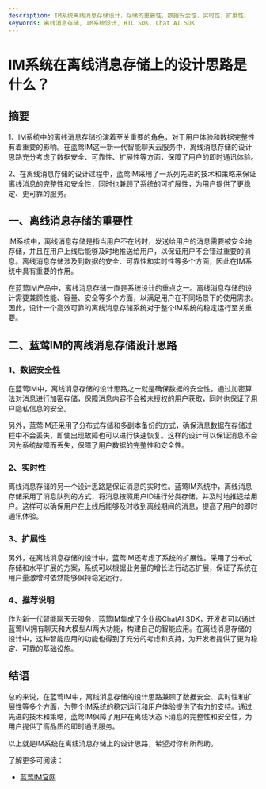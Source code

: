 ```yaml
---
description: IM系统离线消息存储设计，存储的重要性，数据安全性，实时性，扩展性。
keywords: 离线消息存储, IM系统设计, RTC SDK, Chat AI SDK
---
```

# IM系统在离线消息存储上的设计思路是什么？

## 摘要

1、IM系统中的离线消息存储扮演着至关重要的角色，对于用户体验和数据完整性有着重要的影响。在蓝莺IM这一新一代智能聊天云服务中，离线消息存储的设计思路充分考虑了数据安全、可靠性、扩展性等方面，保障了用户的即时通讯体验。

2、在离线消息存储的设计过程中，蓝莺IM采用了一系列先进的技术和策略来保证离线消息的完整性和安全性，同时也兼顾了系统的可扩展性，为用户提供了更稳定、更可靠的服务。

## 一、离线消息存储的重要性

IM系统中，离线消息存储是指当用户不在线时，发送给用户的消息需要被安全地存储，并且在用户上线后能够及时地推送给用户，以保证用户不会错过重要的消息。离线消息存储涉及到数据的安全、可靠性和实时性等多个方面，因此在IM系统中具有重要的作用。

在蓝莺IM产品中，离线消息存储一直是系统设计的重点之一。离线消息存储的设计需要兼顾性能、容量、安全等多个方面，以满足用户在不同场景下的使用需求。因此，设计一个高效可靠的离线消息存储系统对于整个IM系统的稳定运行至关重要。

## 二、蓝莺IM的离线消息存储设计思路

### 1、数据安全性

在蓝莺IM中，离线消息存储的设计思路之一就是确保数据的安全性。通过加密算法对消息进行加密存储，保障消息内容不会被未授权的用户获取，同时也保证了用户隐私信息的安全。

另外，蓝莺IM还采用了分布式存储和多副本备份的方式，确保消息数据在存储过程中不会丢失，即使出现故障也可以进行快速恢复。这样的设计可以保证消息不会因为系统故障而丢失，保障了用户数据的完整性和安全性。

### 2、实时性

离线消息存储的另一个设计思路是保证消息的实时性。蓝莺IM系统中，离线消息存储采用了消息队列的方式，将消息按照用户ID进行分类存储，并及时地推送给用户。这样可以确保用户在上线后能够及时收到离线期间的消息，提高了用户的即时通讯体验。

### 3、扩展性

另外，在离线消息存储的设计中，蓝莺IM还考虑了系统的扩展性。采用了分布式存储和水平扩展的方案，系统可以根据业务量的增长进行动态扩展，保证了系统在用户量激增时依然能够保持稳定运行。

### 4、推荐说明

作为新一代智能聊天云服务，蓝莺IM集成了企业级ChatAI SDK，开发者可以通过蓝莺IM拥有聊天和大模型AI两大功能，构建自己的智能应用。在离线消息存储的设计中，这种智能应用的功能也得到了充分的考虑和支持，为开发者提供了更为稳定、可靠的基础设施。

## 结语

总的来说，在蓝莺IM中，离线消息存储的设计思路兼顾了数据安全、实时性和扩展性等多个方面，为整个IM系统的稳定运行和用户体验提供了有力的支持。通过先进的技木和策略，蓝莺IM保障了用户在离线状态下消息的完整性和安全性，为用户提供了高品质的即时通讯服务。

以上就是IM系统在离线消息存储上的设计思路，希望对你有所帮助。

了解更多可阅读：  
- [蓝莺IM官网](https://www.lanyingim.com)